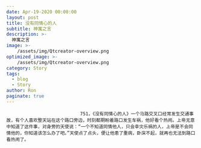 ```yaml
---
date: Apr-19-2020 00:00:00
layout: post
title: 没有同情心的人
subtitle: 神寓之言
description: >-
  神寓之言
image: >-
    /assets/img/Qtcreator-overview.png
optimized_image: >-
    /assets/img/Qtcreator-overview.png
category: Story
tags:
  - blog
  - Story
author: Ron
paginate: true
---
```


							　　751，《没有同情心的人》一个马路交叉口经常发生交通事故，有个人喜欢整天站在这个路口旁边，时刻都期盼着路口发生车祸，他好看个热闹。上帝无意中知道了这件事，对身旁的天使说：“一个不知道同情他人，只会幸灾乐祸的人，上帝是不会同情他的，你知道该怎么办了吧。”天使点了点头，便让他患了重病，卧床不起，就再也无法到路口看热闹了。
							
							
						